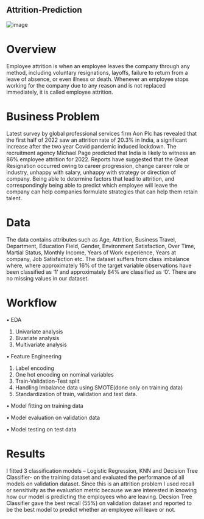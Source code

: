 ## Attrition-Prediction

 

![image](https://user-images.githubusercontent.com/116499989/197399058-deba9587-2760-4fc8-9590-28a793c7e668.png)


# Overview

Employee attrition is when an employee leaves the company through any method, including voluntary resignations, layoffs, failure to return from a leave of absence, or even illness or death. Whenever an employee stops working for the company due to any reason and is not replaced immediately, it is called employee attrition.

# Business Problem

Latest survey by global professional services firm Aon Plc has revealed that the first half of 2022 saw an attrition rate of 20.3% in India, a significant increase after the two year Covid pandemic induced lockdown. The recruitment agency Michael Page predicted that India is likely to witness an 86% employee attrition for 2022. Reports have suggested that the Great Resignation occurred owing to career progression, change career role or industry, unhappy with salary, unhappy with strategy or direction of company.
Being able to determine factors that lead to attrition, and correspondingly being able to predict which employee will leave the company can help companies formulate strategies that can help them retain talent.


# Data

The data contains attributes such as Age, Attrition, Business Travel, Department, Education Field, Gender, Environment Satisfaction, Over Time, Martial Status, Monthly Income, Years of Work experience, Years at company, Job Satisfaction etc.
The dataset suffers from class imbalance where, where approximately 16% of the target variable observations have been classified as ‘1’ and approximately 84% are classified as ‘0’.
There are no missing values in our dataset.

# Workflow

•	EDA

  1.	Univariate analysis 
  2.	Bivariate analysis
  3.	Multivariate analysis
  
•	Feature Engineering

  1.	Label encoding
  2.	One hot encoding on nominal variables
  3.	Train-Validation-Test split
  4.	Handling Imbalance data using SMOTE(done only on training data)
  5.	Standardization of train, validation and test data.
  
•	Model fitting on training data

•	Model evaluation on validation data

•	Model testing on test data


# Results

I fitted 3 classification models – Logistic Regression, KNN and Decision Tree Classifier- on the training dataset and evaluated the performance of all models on validation dataset.
Since this is an attrition problem I used recall or sensitivity as the evaluation metric because we are interested in knowing how our model is predicting the employees who are leaving.
Decsion Tree Classifier gave the best recall (55%) on validation dataset and reported to be the best model to predict whether an employee will leave or not.
